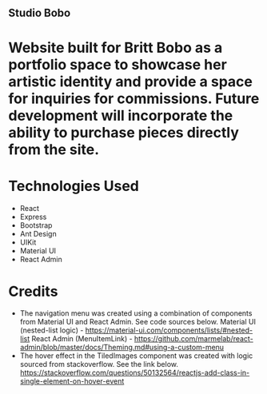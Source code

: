 ## Studio Bobo

# Website built for Britt Bobo as a portfolio space to showcase her artistic identity and provide a space for inquiries for commissions. Future development will incorporate the ability to purchase pieces directly from the site.

# Technologies Used
- React
- Express
- Bootstrap
- Ant Design
- UIKit
- Material UI
- React Admin

# Credits
- The navigation menu was created using a combination of components from Material UI and React Admin.
See code sources below.
Material UI (nested-list logic) - https://material-ui.com/components/lists/#nested-list
React Admin (MenuItemLink) - https://github.com/marmelab/react-admin/blob/master/docs/Theming.md#using-a-custom-menu
- The hover effect in the TiledImages component was created with logic sourced from stackoverflow.
See the link below.
https://stackoverflow.com/questions/50132564/reactjs-add-class-in-single-element-on-hover-event
